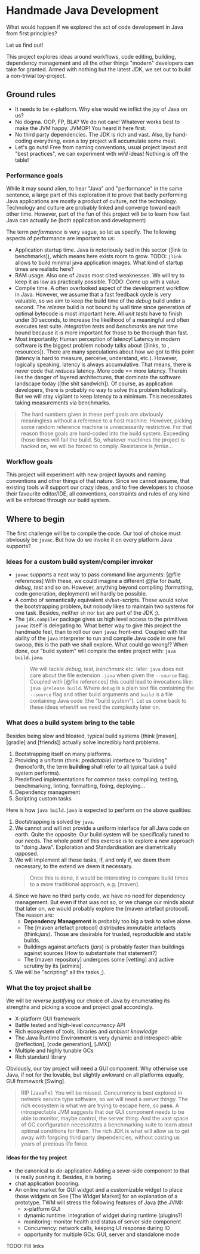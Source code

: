 # Handmade Java Development

What would happen if we explored the act of code development in Java from first principles?

Let us find out!

This project explores ideas around workflows, code editing, building, dependency management and all the other things "modern" developers can take for granted.
Armed with nothing but the latest JDK, we set out to build a non-trivial toy-project.

## Ground rules

- It needs to be x-platform. Why else would we inflict the joy of Java on us?
- No dogma. OOP, FP, BLA? We do not care! Whatever works best to make the JVM happy. JVMOP! You heard it here first.
- No third party dependencies. The JDK is rich and vast. Also, by hand-coding everything, even a toy project will accumulate some meat.
- Let's go nuts! Free from naming conventions, usual project layout and "best practices", we can experiment with _wild_ ideas! Nothing is off the table!

### Performance goals

While it may sound alien, to hear "Java" and "performance" in the same sentence, a large part of this exploration it to prove that badly performing Java applications
are mostly a product of culture, not the technology.
Technology and culture are probably linked and converge toward each other time.
However, part of the fun of this project will be to learn how fast Java can actually be (both application and development)

The term _performance_ is very vague, so let us specify.
The following aspects of performance are important to us:

- Application startup time.
	Java is notoriously bad in this sector ([link to benchmarks]), which means here exists room to grow.
	TODO: `jlink` allows to build minimal java application images. What kind of startup times are realistic here?
- RAM usage.
  Also one of Javas most cited weaknesses. 
  We will try to keep it as low as practically possible.
  TODO: Come up with a value.
- Compile time.
  A often overlooked aspect of the development workflow in Java.
	However, we assume that a fast feedback cycle is very valuable, so we aim to keep the build time of the *debug* build under a second.
	The *release* build is not bound by wall time since generation of optimal bytecode is most important here.
	All *unit tests* have to finish under 30 seconds, to increase the likelihood of a meaningful and often executes test suite.
	*integration tests* and *benchmarks* are not time bound because it is more important for those to be thorough than fast.
- Most importantly: Human perception of latency!
	Latency in modern software is the biggest problem nobody talks about ([links, to , resources]).
	There are many speculations about how we got to this point (latency is hard to measure, perceive, understand, etc.).
	However, logically speaking, latency is always accumulative.
	That means, there is never code that _reduces_ latency.
	More code == more latency.
	Therein lies the danger of layered architectures, that dominate the software landscape today ([the shit sandwich]).
	Of course, as application developers, there is probably no way to solve this problem holistically.
	But we will stay vigilant to keep latency to a minimum.
	This necessitates taking measurements via benchmarks.
	
> The hard numbers given in these perf goals are obviously meaningless without a reference to a host machine.
> However, picking some random reference machine is unnecessarily restrictive.
> For that reason those goals are hard-coded into the build system.
> Exceeding those times will fail the build.
> So, whatever machines the project is hacked on, we will be forced to comply.
> Resistance is _fertile_... 
	
### Workflow goals

This project will experiment with new project layouts and naming conventions and other things of that nature.
Since we cannot assume, that existing tools will support our crazy ideas, and to free developers to choose their favourite editor/IDE,
all conventions, constraints and rules of any kind will be enforced through our build system.

## Where to begin

The first challenge will be to compile the code.
Our tool of choice must obviously be `javac`.
But how do we invoke it on every platform Java supports?

### Ideas for a custom build system/compiler invoker

- `javac` supports a neat way to pass command line arguments: [@file references]
	With these, we could imagine a different _@file_ for *build*, *debug*, *test* and so on.
	However, anything beyond compiling (formatting, code generation, deployment) will hardly be possible.
- A combo of semantically equivalent `sh`/`bat`-scripts.
	These would solve the bootstrapping problem, but nobody likes to maintain two systems for one task. Besides, neither `sh` nor `bat` are part of the JDK ;).
- The `jdk.compiler` package gives us high level access to the primitives `javac` itself is delegating to.
  What better way to give this project the handmade feel, than to roll our own `javac` front-end.
  Coupled with the ability of the `java` interpreter to run and compile Java code in one fell swoop, this is the path we shall explore.
  What could go wrong!?
  When done, our "build system" will compile the entire project with: `java build.java`.
  > We will tackle *debug*, *test*, *benchmark* etc. later.
  > `java` does not care about the file extension `.java` when given the `--source` flag.
  > Coupled with [@file references] this could lead to invocations like: `java @release build`.
  > Where `debug` is a plain text file containing the `--source` flag and other build arguments and `build` is a file containing Java code (the "build system").
  > Let us come back to these ideas when/if we need the complexity later on.

### What does a build system bring to the table

Besides being slow and bloated, typical build systems (think [maven], [gradle] and [friends]) actually solve incredibly hard problems.

1. Bootstrapping itself on many platforms.
1. Providing a uniform (think: _predictable_) interface to "building" (henceforth, the term __building__ shall refer to all typical task a build system performs).
1. Predefined implementations for common tasks: compiling, testing, benchmarking, linting, formatting, fixing, deploying...
1. Dependency management
1. Scripting custom tasks

Here is how `java build.java` is expected to perform on the above qualities:

1. Bootstrapping is solved by `java`.
1. We cannot and will not provide a uniform interface for all Java code on earth.
	 Quite the opposite.
	 Our build system will be specifically tuned to our needs.
	 The whole point of this exercise is to explore a new approach to "doing Java".
	 Exploration and Standardisation are diametrically opposed.
1. We will implement all these tasks, if, and only if, we deem them necessary, to the extend we deem it necessary.
	 > Once this is done, it would be interesting to compare build times to a more traditional approach, e.g. [maven].
1. Since we have no third party code, we have no need for dependency management.
	 But even if that was not so, or we change our minds about that later on, we would probably explore the [maven artefact protocol].
	 The reason are:
	 - __Dependency Management__ is probably too big a task to solve alone.
	 - The [maven artefact protocol] distributes immutable artefacts (think:_jars_).
	 	 Those are desirable for trusted, reproducible and stable builds.
	 - Buildings against artefacts (_jars_) is probably faster than buildings against sources (How to substantiate that statement?)
	 - The [maven repository] undergoes some [vetting] and active scrutiny by its [admins].
1. We will be "scripting" all the tasks ;).

### What the toy project shall be

We will be _reverse justifying_ our choice of Java by enumerating its strengths and picking a scope and project goal accordingly.

- X-platform GUI framework
- Battle tested and high-level _concurrency_ API
- Rich ecosystem of tools, libraries and _ambient knowledge_
- The Java Runtime Environment is very dynamic and introspect-able ([reflection], [code generation], [JMX])
- Multiple and highly tunable GCs
- Rich standard library

Obviously, our toy project will need a GUI component.
Why otherwise use Java, if not for the lovable, but slightly awkward on all platforms equally, GUI framework [Swing].
> RIP [JavaFx]: You will be missed.
Concurrency is best explored in network service type software, so we will need a server thingy.
The rich ecosystem is what we are trying to escape here, so __pass__.
A introspectable JVM suggests that our GUI component needs to be able to monitor, maybe control, the server thing.
And the vast space of GC configuration necessitates a benchmarking suite to learn about optimal conditions for them.
The rich JDK is what will allow us to get away with forgoing third party dependencies, without costing us years of precious life force.

#### Ideas for the toy project

- the canonical *to do*-application
	Adding a sever-side component to that is really pushing it.
	Besides, it is boring.
- chat application
  boooring.
- An online market for GUI widget and a customizable widget to place those widgets on
	See [The Widget Market] for an explanation of a prototype.
	TWM will stress the following features of Java (the JVM):
	- x-platform GUI
	- dynamic runtime: integration of widget during runtime (plugins?)
	- monitoring: monitor health and status of server side component
	- Concurrency: network calls, keeping UI response during IO
	- opportunity for multiple GCs: GUI, server and standalone mode

TODO: Fill links
